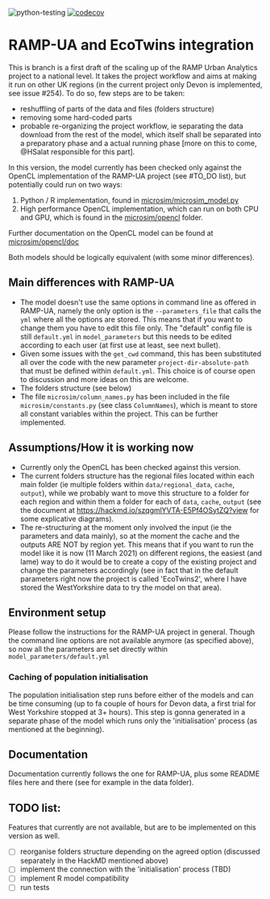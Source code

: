 ![python-testing](https://github.com/Urban-Analytics/RAMP-UA/workflows/python-testing/badge.svg)
[![codecov](https://codecov.io/gh/Urban-Analytics/RAMP-UA/branch/master/graph/badge.svg)](https://codecov.io/gh/Urban-Analytics/RAMP-UA)
# RAMP-UA and EcoTwins integration

This is branch is a first draft of the scaling up of the RAMP Urban Analytics project to a national level. It takes the project workflow and aims at making it run on other UK regions (in the current project only Devon is implemented, see issue #254).
To do so, few steps are to be taken:
- reshuffling of parts of the data and files (folders structure)
- removing some hard-coded parts
- probable re-organizing the project workflow, ie separating the data download from the rest of the model, which itself shall be separated into a preparatory phase and a actual running phase [more on this to come, @HSalat responsible for this part].

In this version, the model currently has been checked only against the OpenCL implementation of the RAMP-UA project (see #TO_DO list), but potentially could run on two ways:
1. Python / R implementation, found in [microsim/microsim_model.py](./microsim/microsim_model.py)
2. High performance OpenCL implementation, which can run on both CPU and GPU, 
which is found in the [microsim/opencl](./microsim/opencl) folder. 

Further documentation on the OpenCL model can be found at [microsim/opencl/doc](./microsim/opencl/doc)

Both models should be logically equivalent (with some minor differences). 



## Main differences with RAMP-UA
- The model doesn't use the same options in command line as offered in RAMP-UA, namely the only option is the `--parameters_file` that calls the `yml` where all the options are stored. This means that if you want to change them you have to edit this file only.
The "default" config file is still `default.yml` in `model_parameters` but this needs to be edited according to each user (at first use at least, see next bullet).
- Given some issues with the `get_cwd` command, this has been substituted all over the code with the new parameter `project-dir-absolute-path` that must be defined within `default.yml`. This choice is of course open to discussion and more ideas on this are welcome.
- The folders structure (see below)
- The file `microsim/column_names.py` has been included in the file `microsim/constants.py` (see class `ColumnNames`), which is meant to store all constant variables within the project. This can be further implemented.


## Assumptions/How it is working now
- Currently only the OpenCL has been checked against this version.
- The current folders structure has the regional files located within each main folder (ie multiple folders within `data/regional_data`, `cache`, `output`), while we probably want to move this structure to a folder for each region and within them a folder for each of `data`, `cache`, `output` (see the document at https://hackmd.io/szqgmlYVTA-E5Pf4OSytZQ?view for some explicative diagrams).
- The re-structuring at the moment only involved the input (ie the parameters and data mainly), so at the moment the cache and the outputs ARE NOT by region yet. This means that if you want to run the model like it is now (11 March 2021) on different regions, the easiest (and lame) way to do it would be to create a copy of the existing project and change the parameters accordingly (see in fact that in the default parameters right now the project is called 'EcoTwins2', where I have stored the WestYorkshire data to try the model on that area).

## Environment setup
Please follow the instructions for the RAMP-UA project in general.
Though the command line options are not available anymore (as specified above), so now all the parameters are set directly within `model_parameters/default.yml`

### Caching of population initialisation
The population initialisation step runs before either of the models and can be time consuming (up to fa couple of hours for Devon data, a first trial for West Yorkshire stopped at 3+ hours).
This step is gonna generated in a separate phase of the model which runs only the 'initialisation' process (as mentioned at the beginning).


## Documentation
Documentation currently follows the one for RAMP-UA, plus some README files here and there (see for example in the data folder).


## TODO list:
Features that currently are not available, but are to be implemented on this version as well.
- [ ] reorganise folders structure depending on the agreed option (discussed separately in the HackMD mentioned above)
- [ ] implement the connection with the 'initialisation' process (TBD)
- [ ] implement R model compatibility
- [ ] run tests
